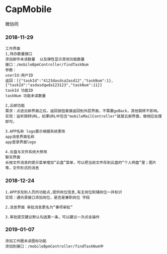 # CapMobile
微协同
### 2018-11-29
    工作界面
    1,待办数量接口
    添加邮件未读数量  以及弹性显示其他功能数量
    接口：/mobileBpmController/findTaskNum
    参数：
    userId:用户ID
    返回：[{"taskId":"4123dasdsa2asd12","taskNum":1},{"taskId":"asdasdqwda123123","taskNum":11}]
    taskId 功能ID
    taskNum 功能未读数量

    2,云邮功能
    需求：点进云邮界面之后，返回按钮直接返回到外层界面，不需要goBack，其他跳转不影响。
    实现：监听跳转URL，如果URL中包含"mobileMailController"就是云邮界面，做相应处理即可。

    3.APP名称 logo展示根据系统更改
    app消息界面名称 
    app登录界面logo
    
    4.云盘与文件系统大修改
    聊天界面
    长按文件消息的提示菜单增加“云盘”菜单，可以把当前文件存到云盘的“个人网盘”里；图片等，文件形式的消息
### 2018-12-24
    1.APP涉及到人员的功能点,提供岗位信息,有主岗位和辅岗位一并标识
    实现：通讯录接口添加岗位，是否是兼职岗位 字段
    
    2.消息界面 审批消息更名为“事项审批”
    
    3.审批提交建议默认勾选第一条，可以建议一次点击操作
    
### 2019-01-07
    添加工作圈未读图标功能
    添加到接口：/mobileBpmController/findTaskNum中
